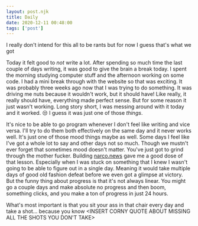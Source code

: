 ```yaml
---
layout: post.njk
title: Daily
date: 2020-12-11 00:48:00
tags: ['post']
---
```

<!-- Excerpt Start -->
I really don't intend for this all to be rants but for now I guess that's what we got
<!-- Excerpt End -->

Today it felt good to *not* write a lot. After spending so much time the last couple of days writing, it was good to give the brain a break today. I spent the morning studying computer stuff and the afternoon working on some code. I had a mini break through with the website so that was exciting. It was probably three weeks ago now that I was trying to do something. It was driving me nuts because it wouldn't work, but it should have! Like really, it really should have, everything made perfect sense. But for some reason it just wasn't working. Long story short, I was messing around with it today and it worked. 😒 I guess it was just one of those *things*.

It's nice to be able to go program whenever I don't feel like writing and vice versa. I'll try to do them both effectively on the same day and it never works well. It's just one of those mood things maybe as well. Some days I feel like I've got a whole lot to say and other days not so much. Though we mustn't ever forget that sometimes mood doesn't matter. You've just got to grind through the mother fucker. Building [narco.news](https://narco.news) gave me a good dose of that lesson. Especially when I was stuck on something that I knew I wasn't going to be able to figure out in a single day. Meaning it would take multiple days of good old fashion defeat before we even got a glimpse at victory. But the funny thing about progress is that it's not always linear. You might go a couple days and make absolute no progress and then boom, something clicks, and you make a ton of progress in just 24 hours.

What's most important is that you sit your ass in that chair every day and take a shot... because you know <INSERT CORNY QUOTE ABOUT MISSING ALL THE SHOTS YOU DON'T TAKE>

